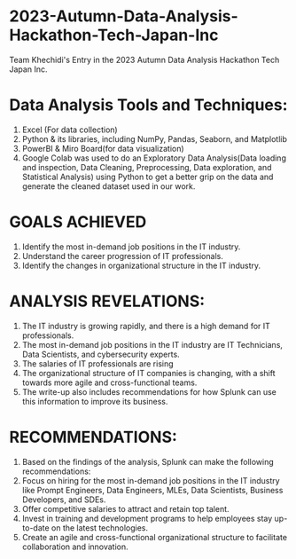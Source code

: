 # 2023-Autumn-Data-Analysis-Hackathon-Tech-Japan-Inc
Team Khechidi's Entry in the 2023 Autumn Data Analysis Hackathon Tech Japan Inc.

# Data Analysis Tools and Techniques:
1. Excel (For data collection) 
2. Python & its libraries, including NumPy, Pandas, Seaborn, and Matplotlib  
3. PowerBI & Miro Board(for data visualization)
4. Google Colab was used to do an Exploratory Data Analysis(Data loading and inspection, Data Cleaning, Preprocessing, Data exploration, and Statistical Analysis) using Python to get a better grip on the data and generate the cleaned dataset used in our work.
# GOALS ACHIEVED
1. Identify the most in-demand job positions in the IT industry.
2. Understand the career progression of IT professionals.
3. Identify the changes in organizational structure in the IT industry.

# ANALYSIS REVELATIONS:
1. The IT industry is growing rapidly, and there is a high demand for IT professionals.
2. The most in-demand job positions in the IT industry are IT Technicians, Data Scientists, and cybersecurity experts.
3. The salaries of IT professionals are rising
4. The organizational structure of IT companies is changing, with a shift towards more agile and cross-functional teams.
5. The write-up also includes recommendations for how Splunk can use this information to improve its business.

# RECOMMENDATIONS:
1. Based on the findings of the analysis, Splunk can make the following recommendations:
2. Focus on hiring for the most in-demand job positions in the IT industry like Prompt Engineers, Data Engineers, MLEs, Data Scientists, Business Developers, and SDEs. 
3. Offer competitive salaries to attract and retain top talent.
4. Invest in training and development programs to help employees stay up-to-date on the latest technologies.
5. Create an agile and cross-functional organizational structure to facilitate collaboration and innovation.

